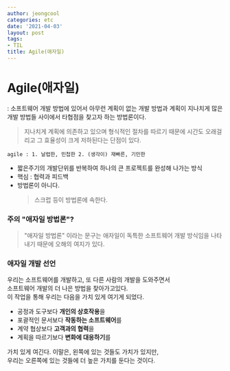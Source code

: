 ```yaml
---
author: jeongcool
categories: etc
date: '2021-04-03'
layout: post
tags:
- TIL
title: Agile(애자일)
---
```


# Agile(애자일)
: 소프트웨어 개발 방법에 있어서 아무런 계획이 없는 개발 방법과 계획이 지나치게 많은 개발 방법들 사이에서 타협점을 찾고자 하는 방법론이다.
> 지나치게 계획에 의존하고 있으며 형식적인 절차를 따르기 때문에 시간도 오래걸리고 그 효율성이 크게 저하된다는 단점이 있다.

`agile : 1. 날렵한, 민첩한 2. (생각이) 재빠른, 기민한`
- 짧은주기의 개발단위를 반복하여 하나의 큰 프로젝트를 완성해 나가는 방식
- 핵심 : 협력과 피드백
- 방법론이 아니다.  
  >스크럽 등이 방법론에 속한다.

### 주의 "애자일 방법론"?
> "애자일 방법론" 이라는 문구는 애자일이 독특한 소프트웨어 개발 방식임을 나타내기 때문에 오해의 여지가 있다.

### 애자일 개발 선언
우리는 소프트웨어를 개발하고, 또 다른 사람의 개발을 도와주면서  
소프트웨어 개발의 더 나은 방법을 찾아가고있다.  
이 작업을 통해 우리는 다음을 가치 있게 여기게 되었다.  
- 공정과 도구보다 **개인의 상호작용**을
- 포괄적인 문서보다 **작동하는 소프트웨어**를
- 계약 협상보다 **고객과의 협력**을
- 계획을 따르기보다 **변화에 대응하기**를

가치 있게 여긴다. 이말은, 왼쪽에 있는 것들도 가치가 있지만,  
우리는 오른쪽에 있는 것들에 더 높은 가치를 둔다는 것이다.